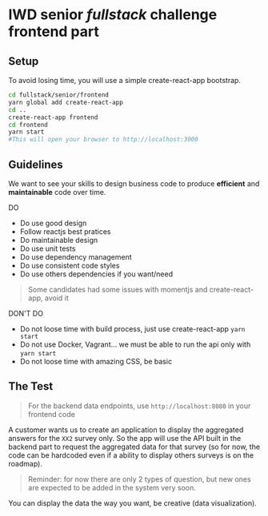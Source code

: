 # IWD senior *fullstack* challenge frontend part

## Setup

To avoid losing time, you will use a simple create-react-app bootstrap.

```bash
cd fullstack/senior/frontend
yarn global add create-react-app
cd ..
create-react-app frontend
cd frontend
yarn start
#This will open your browser to http://localhost:3000
```

## Guidelines

We want to see your skills to design business code to produce **efficient** and
**maintainable** code over time.

DO
* Do use good design
* Follow reactjs best pratices
* Do maintainable design
* Do use unit tests
* Do use dependency management
* Do use consistent code styles
* Do use others dependencies if you want/need

> Some candidates had some issues with momentjs and create-react-app, avoid it

DON'T DO
* Do not loose time with build process, just use create-react-app `yarn start`
* Do not use Docker, Vagrant... we must be able to run the api only with `yarn start`
* Do not loose time with amazing CSS, be basic

## The Test

> For the backend data endpoints, use `http://localhost:8080` in your frontend code

A customer wants us to create an application to display the aggregated answers
for the `XX2` survey only. So the app will use the API built in the backend part
to request the aggregated data for that survey (so for now, the code can be
hardcoded even if a ability to display others surveys is on the roadmap).

> Reminder: for now there are only 2 types of question, but new ones are
> expected to be added in the system very soon.

You can display the data the way you want, be creative (data visualization).
